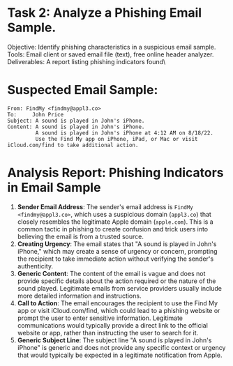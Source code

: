 
# Task 2: Analyze a Phishing Email Sample.

Objective: Identify phishing characteristics in a suspicious email sample.\
Tools: Email client or saved email file (text), free online header analyzer.\
Deliverables: A report listing phishing indicators found\

# Suspected Email Sample:

```
From: FindMy <findmy@appl3.co>
To:     John Price
Subject: A sound is played in John's iPhone.
Content: A sound is played in John's iPhone.
         A sound is played in John's iPhone at 4:12 AM on 8/18/22.
         Use the Find My app on iPhone, iPad, or Mac or visit iCloud.com/find to take additional action.
```

# Analysis Report: Phishing Indicators in Email Sample

1. **Sender Email Address**: The sender's email address is `FindMy <findmy@appl3.co>`, which uses a suspicious domain (`appl3.co`) that closely resembles the legitimate Apple domain (`apple.com`). This is a common tactic in phishing to create confusion and trick users into believing the email is from a trusted source.
2. **Creating Urgency**: The email states that "A sound is played in John's iPhone," which may create a sense of urgency or concern, prompting the recipient to take immediate action without verifying the sender's authenticity.
3. **Generic Content**: The content of the email is vague and does not provide specific details about the action required or the nature of the sound played. Legitimate emails from service providers usually include more detailed information and instructions.
4. **Call to Action**: The email encourages the recipient to use the Find My app or visit iCloud.com/find, which could lead to a phishing website or prompt the user to enter sensitive information. Legitimate communications would typically provide a direct link to the official website or app, rather than instructing the user to search for it.
5. **Generic Subject Line**: The subject line "A sound is played in John's iPhone" is generic and does not provide any specific context or urgency that would typically be expected in a legitimate notification from Apple.